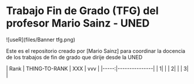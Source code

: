 # Trabajo Fin de Grado (TFG) del profesor Mario Sainz - UNED


![useR](files/Banner tfg.png)


Este es el repositorio creado por [Mario Sainz] para coordinar la docencia de los trabajos de fin de grado que dirije desde la UNED



| Rank | THING-TO-RANK | XXX | vvv |
|-----:|---------------|
|     1|               |
|     2|               |
|     3|               |
